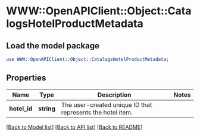 # WWW::OpenAPIClient::Object::CatalogsHotelProductMetadata

## Load the model package
```perl
use WWW::OpenAPIClient::Object::CatalogsHotelProductMetadata;
```

## Properties
Name | Type | Description | Notes
------------ | ------------- | ------------- | -------------
**hotel_id** | **string** | The user-created unique ID that represents the hotel item. | 

[[Back to Model list]](../README.md#documentation-for-models) [[Back to API list]](../README.md#documentation-for-api-endpoints) [[Back to README]](../README.md)


